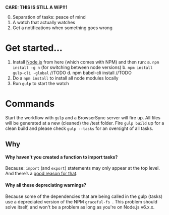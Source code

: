 __CARE: THIS IS STILL A WiP!!1__

0. Separation of tasks: peace of mind
1. A watch that actually watches
2. Get a notifications when something goes wrong

# Get started...

1. Install [Node.js](#//TODO) from here (which comes with NPM) and then run:
	a. `npm install -g n` (for switching between node versions)
	b. `npm install gulp-cli -global` //TODO
	d. npm babel-cli install //TODO
2. Do a `npm install` to install all node modules locally
3. Run `gulp` to start the watch

# Commands

Start the workflow with `gulp` and a BrowserSync server will fire up. All files will be generated at a new (cleaned) the /test folder. Fire `gulp build` up for a clean build and please check `gulp --tasks` for an oversight of all tasks.

## Why

#### Why haven't you created a function to import tasks?

Because: `import` (and `export`) statements may only appear at the top level. And there’s a [good reason for that](http://stackoverflow.com/questions/34203325/why-must-export-import-declarations-be-on-top-level-in-es2015).

#### Why all these depreciating warnings?

Because some of the dependencies that are being called in the gulp (tasks) use a depreciated version of the NPM `graceful-fs `. This problem should solve itself, and won't be a problem as long as you're on Node.js v6.x.x.